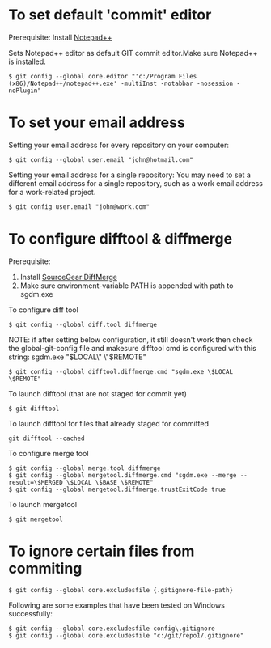 # To set default 'commit' editor

Prerequisite: Install [Notepad++](https://notepad-plus-plus.org)

Sets Notepad++ editor as default GIT commit editor.Make sure Notepad++ is installed.

    $ git config --global core.editor "'c:/Program Files (x86)/Notepad++/notepad++.exe' -multiInst -notabbar -nosession -noPlugin"

# To set your email address
Setting your email address for every repository on your computer:

	$ git config --global user.email "john@hotmail.com"

Setting your email address for a single repository: You may need to set a different email address for a single repository, such as a work email address for a work-related project.

	$ git config user.email "john@work.com"
    
# To configure difftool & diffmerge

Prerequisite: 
1. Install [SourceGear DiffMerge](https://sourcegear.com/diffmerge)
2. Make sure environment-variable PATH is appended with path to sgdm.exe

To configure diff tool

    $ git config --global diff.tool diffmerge

NOTE: if after setting below configuration, it still doesn't work then check the 
global-git-config file and makesure difftool cmd is configured with this string: sgdm.exe \"$LOCAL\" \"$REMOTE\"

    $ git config --global difftool.diffmerge.cmd "sgdm.exe \$LOCAL \$REMOTE"

To launch difftool (that are not staged for commit yet)

    $ git difftool

To launch difftool for files that already staged for committed

    git difftool --cached

To configure merge tool

    $ git config --global merge.tool diffmerge
    $ git config --global mergetool.diffmerge.cmd "sgdm.exe --merge --result=\$MERGED \$LOCAL \$BASE \$REMOTE"
    $ git config --global mergetool.diffmerge.trustExitCode true

To launch mergetool

    $ git mergetool

# To ignore certain files from commiting
    
    $ git config --global core.excludesfile {.gitignore-file-path}

Following are some examples that have been tested on Windows successfully:

    $ git config --global core.excludesfile config\.gitignore
    $ git config --global core.excludesfile "c:/git/repo1/.gitignore"
